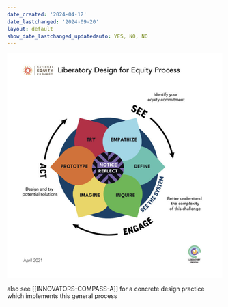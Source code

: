 ```yaml
---
date_created: '2024-04-12'
date_lastchanged: '2024-09-20'
layout: default
show_date_lastchanged_updatedauto: YES, NO, NO
---
```

![](media/cleanshot_2024-04-12-at-14-13-02@2x.png)

also see [[INNOVATORS-COMPASS-A]] for a concrete design practice which implements this general process